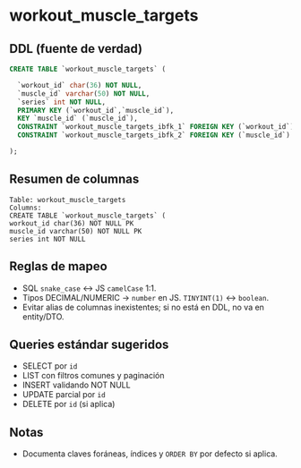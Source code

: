 # workout_muscle_targets

## DDL (fuente de verdad)
```sql
CREATE TABLE `workout_muscle_targets` (

  `workout_id` char(36) NOT NULL,
  `muscle_id` varchar(50) NOT NULL,
  `series` int NOT NULL,
  PRIMARY KEY (`workout_id`,`muscle_id`),
  KEY `muscle_id` (`muscle_id`),
  CONSTRAINT `workout_muscle_targets_ibfk_1` FOREIGN KEY (`workout_id`) REFERENCES `workout_plans` (`id`),
  CONSTRAINT `workout_muscle_targets_ibfk_2` FOREIGN KEY (`muscle_id`) REFERENCES `muscles` (`id`)

);
```

## Resumen de columnas
```
Table: workout_muscle_targets
Columns:
CREATE TABLE `workout_muscle_targets` (
workout_id char(36) NOT NULL PK
muscle_id varchar(50) NOT NULL PK
series int NOT NULL
```

## Reglas de mapeo
- SQL `snake_case` ↔ JS `camelCase` 1:1.
- Tipos DECIMAL/NUMERIC → `number` en JS. `TINYINT(1)` ↔ `boolean`.
- Evitar alias de columnas inexistentes; si no está en DDL, no va en entity/DTO.

## Queries estándar sugeridos
- SELECT por `id`
- LIST con filtros comunes y paginación
- INSERT validando NOT NULL
- UPDATE parcial por `id`
- DELETE por `id` (si aplica)

## Notas
- Documenta claves foráneas, índices y `ORDER BY` por defecto si aplica.
